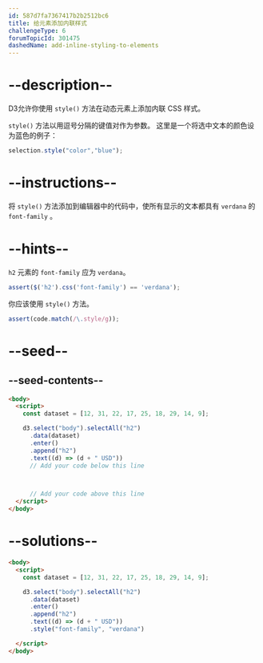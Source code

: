 ```yaml
---
id: 587d7fa7367417b2b2512bc6
title: 给元素添加内联样式
challengeType: 6
forumTopicId: 301475
dashedName: add-inline-styling-to-elements
---
```


# --description--

D3允许你使用 `style()` 方法在动态元素上添加内联 CSS 样式。

`style()` 方法以用逗号分隔的键值对作为参数。 这里是一个将选中文本的颜色设为蓝色的例子：

```js
selection.style("color","blue");
```

# --instructions--

将 `style()` 方法添加到编辑器中的代码中，使所有显示的文本都具有 `verdana` 的 `font-family` 。

# --hints--

`h2` 元素的 `font-family` 应为 `verdana`。

```js
assert($('h2').css('font-family') == 'verdana');
```

你应该使用 `style()` 方法。

```js
assert(code.match(/\.style/g));
```

# --seed--

## --seed-contents--

```html
<body>
  <script>
    const dataset = [12, 31, 22, 17, 25, 18, 29, 14, 9];

    d3.select("body").selectAll("h2")
      .data(dataset)
      .enter()
      .append("h2")
      .text((d) => (d + " USD"))
      // Add your code below this line



      // Add your code above this line
  </script>
</body>
```

# --solutions--

```html
<body>
  <script>
    const dataset = [12, 31, 22, 17, 25, 18, 29, 14, 9];

    d3.select("body").selectAll("h2")
      .data(dataset)
      .enter()
      .append("h2")
      .text((d) => (d + " USD"))
      .style("font-family", "verdana")

  </script>
</body>
```
